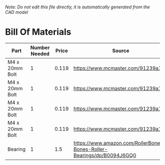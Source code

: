 ###### Note: Do not edit this file directly, it is automatically generated from the CAD model 
# Bill Of Materials 
 |Part|Number Needed|Price|Source| 
 |----|----------|-----|-----|
|M4 x 20mm Bolt|1|0.119|https://www.mcmaster.com/91239a152|
|M4 x 20mm Bolt|1|0.119|https://www.mcmaster.com/91239a152|
|M4 x 20mm Bolt|1|0.119|https://www.mcmaster.com/91239a152|
|M4 x 20mm Bolt|1|0.119|https://www.mcmaster.com/91239a152|
|Bearing|1|1.5|https://www.amazon.com/RollerBones-Bones-Roller-Bearings/dp/B0094J6GQ0|